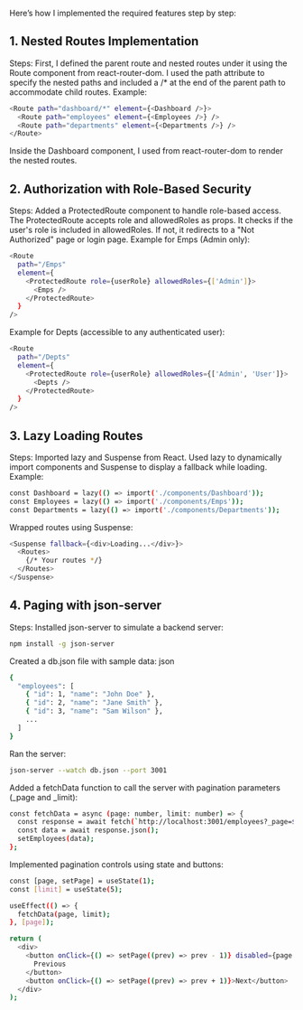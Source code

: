 
Here’s how I implemented the required features step by step:

## 1. Nested Routes Implementation

Steps:
First, I defined the parent route and nested routes under it using the Route component from react-router-dom.
I used the path attribute to specify the nested paths and included a /* at the end of the parent path to accommodate child routes.
Example:
``` sh
<Route path="dashboard/*" element={<Dashboard />}>
  <Route path="employees" element={<Employees />} />
  <Route path="departments" element={<Departments />} />
</Route>
```
Inside the Dashboard component, I used <Outlet /> from react-router-dom to render the nested routes.


## 2. Authorization with Role-Based Security

Steps:
Added a ProtectedRoute component to handle role-based access.
The ProtectedRoute accepts role and allowedRoles as props. It checks if the user's role is included in allowedRoles. If not, it redirects to a "Not Authorized" page or login page.
Example for Emps (Admin only):
``` sh
<Route
  path="/Emps"
  element={
    <ProtectedRoute role={userRole} allowedRoles={['Admin']}>
      <Emps />
    </ProtectedRoute>
  }
/>
```
Example for Depts (accessible to any authenticated user):
``` sh
<Route
  path="/Depts"
  element={
    <ProtectedRoute role={userRole} allowedRoles={['Admin', 'User']}>
      <Depts />
    </ProtectedRoute>
  }
/>
```


## 3. Lazy Loading Routes

Steps:
Imported lazy and Suspense from React.
Used lazy to dynamically import components and Suspense to display a fallback while loading.
Example:
``` sh
const Dashboard = lazy(() => import('./components/Dashboard'));
const Employees = lazy(() => import('./components/Emps'));
const Departments = lazy(() => import('./components/Departments'));
```
Wrapped routes using Suspense:
``` sh
<Suspense fallback={<div>Loading...</div>}>
  <Routes>
    {/* Your routes */}
  </Routes>
</Suspense>
```


## 4. Paging with json-server

Steps:
Installed json-server to simulate a backend server:
``` sh
npm install -g json-server
```
Created a db.json file with sample data:
json
``` sh
{
  "employees": [
    { "id": 1, "name": "John Doe" },
    { "id": 2, "name": "Jane Smith" },
    { "id": 3, "name": "Sam Wilson" },
    ...
  ]
}
```
Ran the server:
``` sh
json-server --watch db.json --port 3001
```
Added a fetchData function to call the server with pagination parameters (_page and _limit):
``` sh
const fetchData = async (page: number, limit: number) => {
  const response = await fetch(`http://localhost:3001/employees?_page=${page}&_limit=${limit}`);
  const data = await response.json();
  setEmployees(data);
};
```
Implemented pagination controls using state and buttons:
``` sh
const [page, setPage] = useState(1);
const [limit] = useState(5);

useEffect(() => {
  fetchData(page, limit);
}, [page]);

return (
  <div>
    <button onClick={() => setPage((prev) => prev - 1)} disabled={page === 1}>
      Previous
    </button>
    <button onClick={() => setPage((prev) => prev + 1)}>Next</button>
  </div>
);
```
